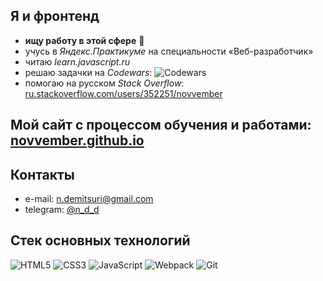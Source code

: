 ## Я и фронтенд
- **ищу работу в этой сфере** 🔎
- учусь в *Яндекс.Практикуме* на специальности «Веб-разработчик»
- читаю *learn.javascript.ru*
- решаю задачки на *Codewars*: ![Codewars](https://www.codewars.com/users/novvember/badges/micro?theme=light)  
- помогаю на русском *Stack Overflow*: [ru.stackoverflow.com/users/352251/novvember](https://ru.stackoverflow.com/users/352251/novvember) 

## Мой сайт с процессом обучения и работами: [novvember.github.io](https://novvember.github.io)

## Контакты
- e-mail: [n.demitsuri@gmail.com](mailto:n.demitsuri+github@gmail.com)
- telegram: [@n_d_d](https://t.me/n_d_d)

## Стек основных технологий
![HTML5](https://img.shields.io/badge/html5-%23E34F26.svg?style=for-the-badge&logo=html5&logoColor=white)
![CSS3](https://img.shields.io/badge/css3-%231572B6.svg?style=for-the-badge&logo=css3&logoColor=white)
![JavaScript](https://img.shields.io/badge/javascript-%23323330.svg?style=for-the-badge&logo=javascript&logoColor=%23F7DF1E)
![Webpack](https://img.shields.io/badge/webpack-%238DD6F9.svg?style=for-the-badge&logo=webpack&logoColor=black)
![Git](https://img.shields.io/badge/git-%23F05033.svg?style=for-the-badge&logo=git&logoColor=white) 
